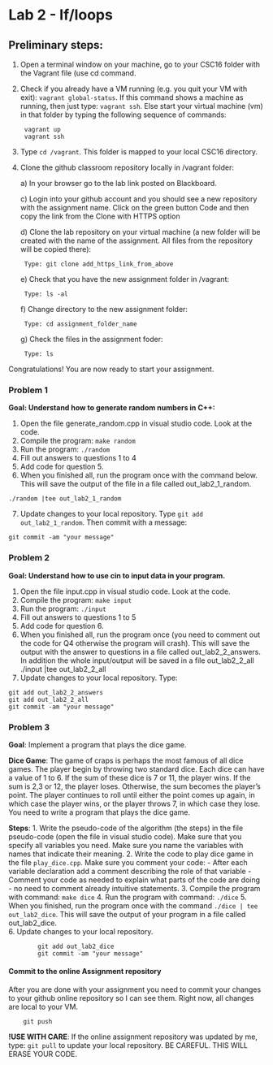 # Lab 2 - If/loops 

## Preliminary steps: 

1. Open a terminal window on your machine, go to your CSC16 folder with the Vagrant file (use cd command.
2. Check if you already have a VM running (e.g. you quit your VM with exit): `vagrant global-status`. If this command shows a machine as running, then just type: `vagrant ssh`. Else start your virtual machine (vm) in that folder by typing the following sequence of commands: 

		vagrant up
		vagrant ssh 

2. Type `cd /vagrant`. This folder is mapped to your local CSC16 directory.

3. Clone the github classroom repository locally in /vagrant folder:
	
	a) In your browser go to the lab link posted on Blackboard.
	
	c)  Login into your github account and you should see a new repository with 
	the assignment name. Click on the green button Code and then copy the link from the Clone with HTTPS option
	
	d) Clone the lab repository on your virtual machine (a new folder will be created with the name of the assignment. All files from the repository will be copied there): 
		
		Type: git clone add_https_link_from_above  
	
	e) Check that you have the new assignment folder in /vagrant: 
		
		Type: ls -al
	
	f) Change directory to the new assignment folder: 
		
		Type: cd assignment_folder_name
	
	g) Check the files in the assignment foder: 
		
		Type: ls     
		
Congratulations! You are now ready to start your assignment.

### Problem 1  

**Goal: Understand how to generate random numbers in C++:**

  1. Open the file generate_random.cpp in visual studio code. Look at the code. 
  2. Compile the program: `make random`
  3. Run the program: `./random`
  4. Fill out answers to questions 1 to 4
  5. Add code for question 5.
  6. When you finished all, run the program once with the command below. This will save the output of the file in a file called out_lab2_1_random.
		
	./random |tee out_lab2_1_random
  7. Update changes to your local repository.  Type `git add out_lab2_1_random`. Then commit with a message:

	git commit -am "your message"

### Problem 2

**Goal: Understand how to use cin to input data in your program.**
   1. Open the file input.cpp in visual studio code. Look at the code.
   2. Compile the program: `make input` 
   3. Run the program: `./input`
   4. Fill out answers to questions 1 to 5
   5. Add code for question 6.
   6. When you finished all, run the program once (you need to comment out the code for Q4 otherwise the program will crash). 
   This will save the output with the answer to questions in a file called out_lab2_2_answers. In addition the whole input/output will be saved in a file out_lab2_2_all
   		./input |tee out_lab2_2_all
  7. Update changes to your local repository.  Type:
  		
	git add out_lab2_2_answers 
	git add out_lab2_2_all
	git commit -am "your message" 


### Problem 3

**Goal**: Implement a program that plays the dice game.

**Dice Game**: The game of craps is perhaps the most famous of all dice games. The player begin by throwing two standard dice. Each dice can have a value of 1 to 6. If the sum of these dice is 7 or 11, the player wins. If the sum is 2,3 or 12, the player loses. Otherwise, the sum becomes the player’s point. The player continues to roll until either the point comes up again, in which case the player wins, or the player throws 7, in which case they lose. You need to write a program that plays the dice game. 

**Steps**:
	1. Write the pseudo-code of the algorithm (the steps) in the file pseudo-code (open the file in visual studio code). Make sure that you specify all variables you need. Make sure you name the variables with names that indicate their meaning. 
	2. Write the code to play dice game in the file `play_dice.cpp`. Make sure you comment your code:
	   - After each variable declaration add a comment describing the role of that variable
	   - Comment your code as needed to explain what parts of the code are doing - no need to comment already intuitive statements.
	3. Compile the program with command: `make dice`
	4. Run the program with command: `./dice`
	5. When you finished, run the program once with the command `./dice | tee out_lab2_dice`. This will save the output 
	of your program in a file called out_lab2_dice.  
	6. Update changes to your local repository. 
			
			git add out_lab2_dice
			git commit -am "your message"

	
#### Commit to the online Assignment repository 

After you are done with your assignment you need to commit your changes to your github online repository so I can see them. Right now, all changes are local to your VM. 
	
		git push


**!USE WITH CARE**: If the online assignment repository was updated by me, type: `git pull` to update your local repository. BE CAREFUL. THIS WILL ERASE YOUR CODE. 






